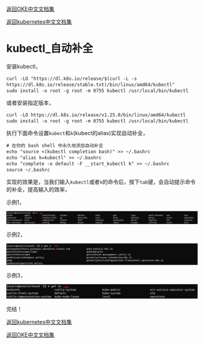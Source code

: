 [返回OKE中文文档集](../../README.md)

[返回kubernetes中文文档集](../README.md)

# kubectl_自动补全

安装kubectl，

```
curl -LO "https://dl.k8s.io/release/$(curl -L -s https://dl.k8s.io/release/stable.txt)/bin/linux/amd64/kubectl"
sudo install -o root -g root -m 0755 kubectl /usr/local/bin/kubectl
```

或者安装指定版本，

```
curl -LO https://dl.k8s.io/release/v1.25.0/bin/linux/amd64/kubectl
sudo install -o root -g root -m 0755 kubectl /usr/local/bin/kubectl
```



执行下面命令设置`kubect`和`k`(kubect的alias)实现自动补全，

```
# 在你的 bash shell 中永久地添加自动补全
echo "source <(kubectl completion bash)" >> ~/.bashrc 
echo "alias k=kubectl" >> ~/.bashrc
echo "complete -o default -F __start_kubectl k" >> ~/.bashrc
source ~/.bashrc
```

实现的效果是，当我们输入`kubectl`或者`k`的命令后，按下`tab`键，会自动提示命令的补全，提高输入的效率，

示例1，

![image-20221023083841793](images/image-20221023083841793.png)

示例2，

![image-20221023083950210](images/image-20221023083950210.png)

示例3，

![image-20221023084042840](images/image-20221023084042840.png)

完结！

[返回kubernetes中文文档集](../README.md)

[返回OKE中文文档集](../../README.md)
